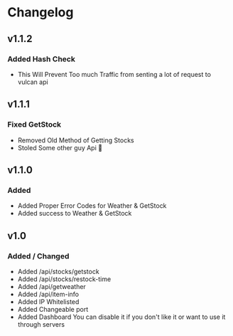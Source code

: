 # Changelog
## v1.1.2
### Added Hash Check
- This Will Prevent Too much Traffic from senting a lot of request to vulcan api

## v1.1.1
### Fixed GetStock
- Removed Old Method of Getting Stocks 
- Stoled Some other guy Api 🤑

## v1.1.0
### Added
- Added Proper Error Codes for Weather & GetStock
- Added success to Weather & GetStock

## v1.0

### Added / Changed
- Added /api/stocks/getstock
- Added /api/stocks/restock-time
- Added /api/getweather
- Added /api/item-info
- Added IP Whitelisted 
- Added Changeable port
- Added Dashboard You can disable it if you don't like it or want to use it through servers 
